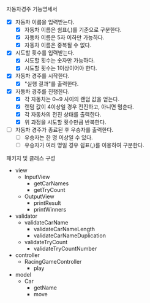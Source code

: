 자동차경주 기능명세서

- [x] 자동차 이름을 입력받는다.
    - [x] 자동차 이름은 쉼표(,)를 기준으로 구분한다.
    - [x] 자동차 이름은 5자 이하만 가능하다.
    - [x] 자동차 이름은 중복될 수 없다.
- [x] 시도할 횟수를 입력받는다.
    - [x] 시도할 횟수는 숫자만 가능하다.
    - [x] 시도할 횟수는 1이상이어야 한다.
- [x] 자동차 경주를 시작한다.
    - [x] "실행 결과"를 출력한다.
- [x] 자동차 경주를 진행한다.
    - [x] 각 자동차는 0~9 사이의 랜덤 값을 얻는다.
    - [x] 랜덤 값이 4이상일 경우 전진하고, 아니면 멈춘다.
    - [x] 각 자동차의 전진 상태를 출력한다.
    - [x] 위 과정을 시도할 횟수만큼 반복한다.
- [ ] 자동차 경주가 종료된 후 우승자를 출력한다.
    - [ ] 우승자는 한 명 이상일 수 있다.
    - [ ] 우승자가 여러 명일 경우 쉼표(,)를 이용하여 구분한다.

패키지 및 클래스 구성

- view
    - InputView
        - getCarNames
        - getTryCount
    - OutputView
        - printResult
        - printWinners
- validator
    - validateCarName
        - validateCarNameLength
        - validateCarNameDuplication
    - validateTryCount
        - validateTryCountNumber
- controller
    - RacingGameController
        - play
- model
    - Car
        - getName
        - move